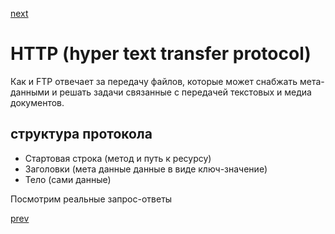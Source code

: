 <a href="10.md">next</a>
<h1>
HTTP (hyper text transfer protocol)
</h1>

<div>
Как и FTP отвечает за передачу файлов, которые может снабжать мета-данными и решать задачи связанные с передачей текстовых и медиа документов.
</div>

<h2>структура протокола</h2>
<ul>
<li>
Стартовая строка (метод и путь к ресурсу)
</li>
<li>
Заголовки (мета данные данные в виде ключ-значение)
</li>
<li>
Тело (сами данные)
</li>
</ul>

<div>
Посмотрим реальные запрос-ответы
</div>

<a href="08.md">prev</a>